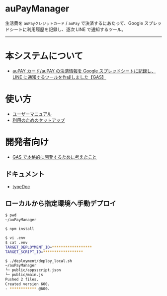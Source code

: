 # auPayManager

生活費を `auPayクレジットカード` / `auPay` で決済するにあたって、Google スプレッドシートに利用履歴を記録し、逐次 LINE で通知するツール。

---

# 本システムについて

-   [auPAY カード/auPAY の決済情報を Google スプレッドシートに記録し、LINE に通知するツールを作成しました【GAS】](https://zenn.dev/catdance124/articles/au-pay-manager-introduction)

# 使い方

-   [ユーザーマニュアル](https://zenn.dev/catdance124/books/au-pay-manager-development/viewer/user_manual)
-   [利用のためのセットアップ](https://zenn.dev/catdance124/articles/au-pay-manager-introduction#%E5%88%A9%E7%94%A8%E3%81%AE%E3%81%9F%E3%82%81%E3%81%AE%E3%82%BB%E3%83%83%E3%83%88%E3%82%A2%E3%83%83%E3%83%97)

# 開発者向け

-   [GAS で本格的に開発するために考えたこと](https://zenn.dev/catdance124/books/au-pay-manager-development)

## ドキュメント

-   [typeDoc](https://catdance124.github.io/auPayManager/typedoc/)

## ローカルから指定環境へ手動デプロイ

```sh
$ pwd
~/auPayManager

$ npm install

$ vi .env
$ cat .env
TARGET_DEPLOYMENT_ID=******************
TARGET_SCRIPT_ID=******************

$ ./deployment/deploy_local.sh
~/auPayManager
└─ public/appsscript.json
└─ public/main.js
Pushed 2 files.
Created version 600.
- ************ @600.
```
